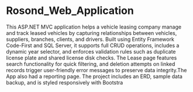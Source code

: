 # Rosond_Web_Application


This ASP.NET MVC application helps a vehicle leasing company manage and track leased vehicles by capturing relationships between vehicles, suppliers, branches, clients, and drivers. Built using Entity Framework Code-First and SQL Server, it supports full CRUD operations, includes a dynamic year selector, and enforces validation rules such as duplicate license plate and shared license disk checks. The Lease page features search functionality for quick filtering, and deletion attempts on linked records trigger user-friendly error messages to preserve data integrity.The App also had a reporting page. The project includes an ERD, sample data backup, and is styled responsively with Bootstra
